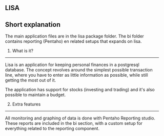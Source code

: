 LISA
----

Short explanation
-----------------

The main application files are in the lisa package folder.
The bi folder contains reporting (Pentaho) en related setups that expands on lisa.

1. What is it?
--------------

Lisa is an application for keeping personal finances in a postgresql database.
The concept revolves around the simplest possible transaction line, where you have to enter as little information as possible, while still getting the most out of it.

The application has support for stocks (investing and trading) and it's also possible to maintain a budget.

2. Extra features
-----------------

All monitoring and graphing of data is done with Pentaho Reporting studio.
These reports are included in the bi section, with a custom setup for everything related to the reporting component.
